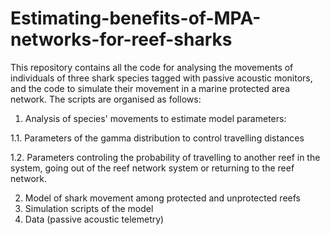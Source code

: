 # Estimating-benefits-of-MPA-networks-for-reef-sharks
This repository contains all the code for analysing the movements of individuals of three shark species tagged with passive acoustic monitors, and the code to simulate their movement in a marine protected area network. The scripts are organised as follows:

1. Analysis of species' movements to estimate model parameters:

  1.1. Parameters of the gamma distribution to control travelling distances
  
  1.2. Parameters controling the probability of travelling to another reef in the system, going out of the reef network system or returning to the reef network.
  
2. Model of shark movement among protected and unprotected reefs
3. Simulation scripts of the model
4. Data (passive acoustic telemetry)
